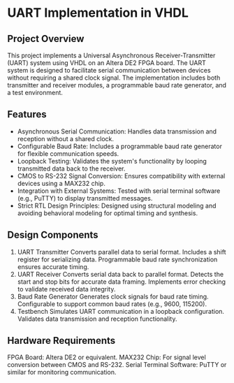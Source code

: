 # UART Implementation in VHDL

## Project Overview

This project implements a Universal Asynchronous Receiver-Transmitter (UART) system using VHDL on an Altera DE2 FPGA board. The UART system is designed to facilitate serial communication between devices without requiring a shared clock signal. The implementation includes both transmitter and receiver modules, a programmable baud rate generator, and a test environment.

## Features
- Asynchronous Serial Communication: Handles data transmission and reception without a shared clock.
- Configurable Baud Rate: Includes a programmable baud rate generator for flexible communication speeds.
- Loopback Testing: Validates the system's functionality by looping transmitted data back to the receiver.
- CMOS to RS-232 Signal Conversion: Ensures compatibility with external devices using a MAX232 chip.
- Integration with External Systems: Tested with serial terminal software (e.g., PuTTY) to display transmitted messages.
- Strict RTL Design Principles: Designed using structural modeling and avoiding behavioral modeling for optimal timing and synthesis.

## Design Components

1. UART Transmitter
Converts parallel data to serial format.
Includes a shift register for serializing data.
Programmable baud rate synchronization ensures accurate timing.
2. UART Receiver
Converts serial data back to parallel format.
Detects the start and stop bits for accurate data framing.
Implements error checking to validate received data integrity.
3. Baud Rate Generator
Generates clock signals for baud rate timing.
Configurable to support common baud rates (e.g., 9600, 115200).
4. Testbench
Simulates UART communication in a loopback configuration.
Validates data transmission and reception functionality.

## Hardware Requirements
FPGA Board: Altera DE2 or equivalent.
MAX232 Chip: For signal level conversion between CMOS and RS-232.
Serial Terminal Software: PuTTY or similar for monitoring communication.
